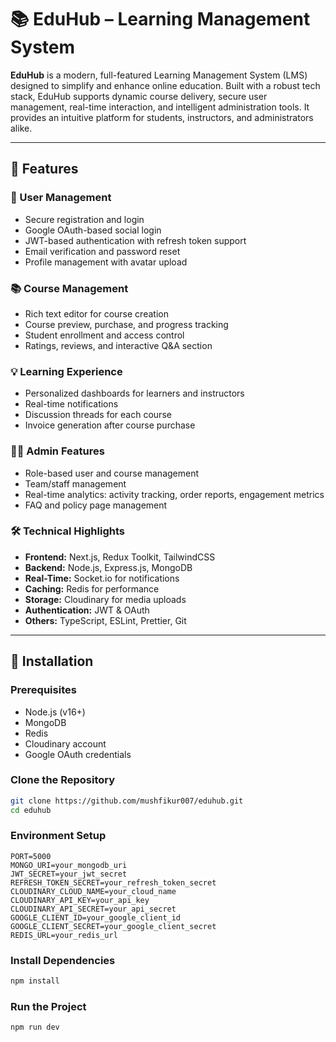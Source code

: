 # 📚 EduHub – Learning Management System

**EduHub** is a modern, full-featured Learning Management System (LMS) designed to simplify and enhance online education. Built with a robust tech stack, EduHub supports dynamic course delivery, secure user management, real-time interaction, and intelligent administration tools. It provides an intuitive platform for students, instructors, and administrators alike.

---

## 🚀 Features

### 👥 User Management
- Secure registration and login
- Google OAuth-based social login
- JWT-based authentication with refresh token support
- Email verification and password reset
- Profile management with avatar upload

### 📚 Course Management
- Rich text editor for course creation
- Course preview, purchase, and progress tracking
- Student enrollment and access control
- Ratings, reviews, and interactive Q&A section

### 💡 Learning Experience
- Personalized dashboards for learners and instructors
- Real-time notifications
- Discussion threads for each course
- Invoice generation after course purchase

### 👨‍💼 Admin Features
- Role-based user and course management
- Team/staff management
- Real-time analytics: activity tracking, order reports, engagement metrics
- FAQ and policy page management

### 🛠️ Technical Highlights
- **Frontend:** Next.js, Redux Toolkit, TailwindCSS
- **Backend:** Node.js, Express.js, MongoDB
- **Real-Time:** Socket.io for notifications
- **Caching:** Redis for performance
- **Storage:** Cloudinary for media uploads
- **Authentication:** JWT & OAuth
- **Others:** TypeScript, ESLint, Prettier, Git

---

## 🧰 Installation

### Prerequisites
- Node.js (v16+)
- MongoDB
- Redis
- Cloudinary account
- Google OAuth credentials

### Clone the Repository

```bash
git clone https://github.com/mushfikur007/eduhub.git
cd eduhub
```

### Environment Setup

```env
PORT=5000
MONGO_URI=your_mongodb_uri
JWT_SECRET=your_jwt_secret
REFRESH_TOKEN_SECRET=your_refresh_token_secret
CLOUDINARY_CLOUD_NAME=your_cloud_name
CLOUDINARY_API_KEY=your_api_key
CLOUDINARY_API_SECRET=your_api_secret
GOOGLE_CLIENT_ID=your_google_client_id
GOOGLE_CLIENT_SECRET=your_google_client_secret
REDIS_URL=your_redis_url
```

### Install Dependencies

```bash
npm install
```

### Run the Project

```bash
npm run dev
```


